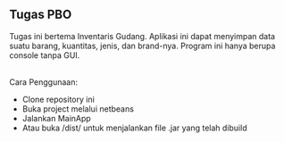 ## Tugas PBO
Tugas ini bertema Inventaris Gudang. Aplikasi ini dapat menyimpan data suatu barang, kuantitas, jenis, dan brand-nya. Program ini hanya berupa console tanpa GUI. <br> <br>

Cara Penggunaan:
- Clone repository ini
- Buka project melalui netbeans
- Jalankan MainApp
- Atau buka /dist/ untuk menjalankan file .jar yang telah dibuild
